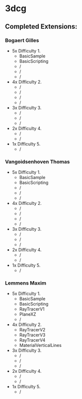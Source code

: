 # 3dcg

## Completed Extensions:

### Bogaert Gilles
- 5x Difficulty 1.
  - BasicSample
  - BasicScripting
  - /
  - /
  - /
- 4x Difficulty 2.
  - /
  - /
  - /
  - /
- 3x Difficulty 3.
  - /
  - / 
  - /
- 2x Difficulty 4.
  - /
  - /
- 1x Difficulty 5.
  - /
### Vangoidsenhoven Thomas
- 5x Difficulty 1.
  - BasicSample
  - BasicScripting
  - /
  - /
  - /
- 4x Difficulty 2.
  - /
  - /
  - /
  - /
- 3x Difficulty 3.
  - /
  - / 
  - /
- 2x Difficulty 4.
  - /
  - /
- 1x Difficulty 5.
  - /
### Lemmens Maxim
- 5x Difficulty 1.
  - BasicSample
  - BasicScripting
  - RayTracerV1
  - PlaneXZ
  - /
- 4x Difficulty 2.
  - RayTracerV2
  - RayTracerV3
  - RayTracerV4
  - MaterialVerticalLines
- 3x Difficulty 3.
  - /
  - / 
  - /
- 2x Difficulty 4.
  - /
  - /
- 1x Difficulty 5.
  - /
